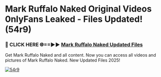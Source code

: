 # Mark Ruffalo Naked Original Videos 0nlyFans Leaked - Files Updated! (54r9)

<h3>🔴 CLICK HERE 🌐==►► <a href="https://tinyurl.com/yckcrads" rel="nofollow">Mark Ruffalo Naked Updated Files</a></h3>

Get Mark Ruffalo Naked and all content. Now you can access all videos and pictures of Mark Ruffalo Naked. New Updated Files 2025!

[![54r9](https://i.imgur.com/hpKpOFt.gif)](https://tinyurl.com/yckcrads)
